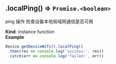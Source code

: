 <a name="module_miot/Device--module.exports.IDeviceWifi+localPing"></a>

## .localPing() ⇒ <code>Promise.&lt;boolean&gt;</code>
ping 操作 检查设备本地局域网通信是否可用

**Kind**: instance function  
**Example**  
```js
Device.getDeviceWifi().localPing()
 .then(res => console.log('success:', res))
 .catch(err => console.log('failed:', err))
```
